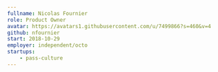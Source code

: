 ```yaml
---
fullname: Nicolas Fournier
role: Product Owner
avatar: https://avatars1.githubusercontent.com/u/7499866?s=460&v=4
github: nfournier
start: 2018-10-29
employer: independent/octo
startups:
    - pass-culture
---
```


